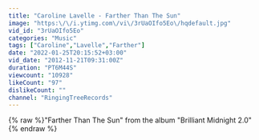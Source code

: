 ```yaml
---
title: "Caroline Lavelle - Farther Than The Sun"
image: "https:\/\/i.ytimg.com\/vi\/3rUaOIfo5Eo\/hqdefault.jpg"
vid_id: "3rUaOIfo5Eo"
categories: "Music"
tags: ["Caroline","Lavelle","Farther"]
date: "2022-01-25T20:15:52+03:00"
vid_date: "2012-11-21T09:31:00Z"
duration: "PT6M44S"
viewcount: "10928"
likeCount: "97"
dislikeCount: ""
channel: "RingingTreeRecords"
---
```

{% raw %}&quot;Farther Than The Sun&quot; from the album &quot;Brilliant Midnight 2.0&quot;{% endraw %}
